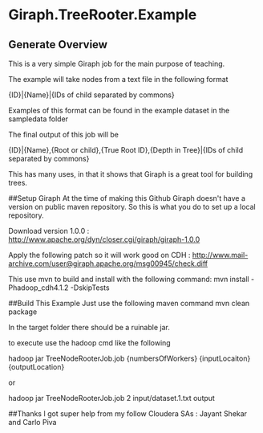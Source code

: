 # Giraph.TreeRooter.Example
## Generate Overview
This is a very simple Giraph job for the main purpose of teaching.

The example will take nodes from a text file in the following format

{ID}|{Name}|{IDs of child separated by commons}

Examples of this format can be found in the example dataset in the sampledata folder

The final output of this job will be

{ID}|{Name},{Root or child},{True Root ID},{Depth in Tree}|{IDs of child separated by commons}

This has many uses, in that it shows that Giraph is a great tool for building trees.

##Setup Giraph
At the time of making this Github Giraph doesn't have a version on public maven repository.  So this is what you do to set up a local repository.

Download version 1.0.0 : http://www.apache.org/dyn/closer.cgi/giraph/giraph-1.0.0

Apply the following patch so it will work good on CDH : http://www.mail-archive.com/user@giraph.apache.org/msg00945/check.diff

This use mvn to build and install with the following command: 
mvn install -Phadoop_cdh4.1.2 -DskipTests

##Build This Example
Just use the following maven command
mvn clean package

In the target folder there should be a ruinable jar.

to execute use the hadoop cmd like the following

hadoop jar TreeNodeRooterJob.job {numbersOfWorkers} {inputLocaiton} {outputLocation}

or

hadoop jar TreeNodeRooterJob.job 2 input/dataset.1.txt output 

##Thanks
I got super help from my follow Cloudera SAs : Jayant Shekar and Carlo Piva


